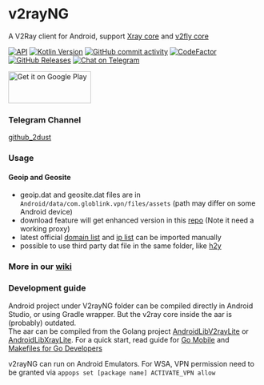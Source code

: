 # v2rayNG

A V2Ray client for Android, support [Xray core](https://github.com/XTLS/Xray-core) and [v2fly core](https://github.com/v2fly/v2ray-core)

[![API](https://img.shields.io/badge/API-21%2B-yellow.svg?style=flat)](https://developer.android.com/about/versions/lollipop)
[![Kotlin Version](https://img.shields.io/badge/Kotlin-2.1.0-blue.svg)](https://kotlinlang.org)
[![GitHub commit activity](https://img.shields.io/github/commit-activity/m/2dust/v2rayNG)](https://github.com/2dust/v2rayNG/commits/master)
[![CodeFactor](https://www.codefactor.io/repository/github/2dust/v2rayng/badge)](https://www.codefactor.io/repository/github/2dust/v2rayng)
[![GitHub Releases](https://img.shields.io/github/downloads/2dust/v2rayNG/latest/total?logo=github)](https://github.com/2dust/v2rayNG/releases)
[![Chat on Telegram](https://img.shields.io/badge/Chat%20on-Telegram-brightgreen.svg)](https://t.me/v2rayn)

<a href="https://play.google.com/store/apps/details?id=com.globlink.vpn">
<img alt="Get it on Google Play" src="https://play.google.com/intl/en_us/badges/images/generic/en_badge_web_generic.png" width="165" height="64" />
</a>

### Telegram Channel
[github_2dust](https://t.me/github_2dust)

### Usage

#### Geoip and Geosite
- geoip.dat and geosite.dat files are in `Android/data/com.globlink.vpn/files/assets` (path may differ on some Android device)
- download feature will get enhanced version in this [repo](https://github.com/Loyalsoldier/v2ray-rules-dat) (Note it need a working proxy)
- latest official [domain list](https://github.com/v2fly/domain-list-community) and [ip list](https://github.com/v2fly/geoip) can be imported manually
- possible to use third party dat file in the same folder, like [h2y](https://guide.v2fly.org/routing/sitedata.html#%E5%A4%96%E7%BD%AE%E7%9A%84%E5%9F%9F%E5%90%8D%E6%96%87%E4%BB%B6)

### More in our [wiki](https://github.com/2dust/v2rayNG/wiki)

### Development guide

Android project under V2rayNG folder can be compiled directly in Android Studio, or using Gradle wrapper. But the v2ray core inside the aar is (probably) outdated.  
The aar can be compiled from the Golang project [AndroidLibV2rayLite](https://github.com/2dust/AndroidLibV2rayLite) or [AndroidLibXrayLite](https://github.com/2dust/AndroidLibXrayLite).
For a quick start, read guide for [Go Mobile](https://github.com/golang/go/wiki/Mobile) and [Makefiles for Go Developers](https://tutorialedge.net/golang/makefiles-for-go-developers/)

v2rayNG can run on Android Emulators. For WSA, VPN permission need to be granted via
`appops set [package name] ACTIVATE_VPN allow`
